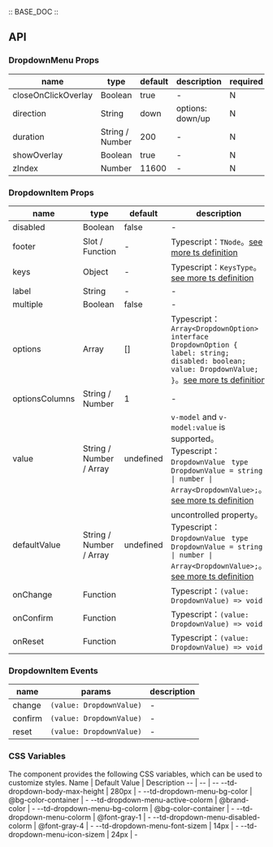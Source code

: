 :: BASE_DOC ::

## API

### DropdownMenu Props

name | type | default | description | required
-- | -- | -- | -- | --
closeOnClickOverlay | Boolean | true | \- | N
direction | String | down | options: down/up | N
duration | String / Number | 200 | \- | N
showOverlay | Boolean | true | \- | N
zIndex | Number | 11600 | \- | N


### DropdownItem Props

name | type | default | description | required
-- | -- | -- | -- | --
disabled | Boolean | false | \- | N
footer | Slot / Function | - | Typescript：`TNode`。[see more ts definition](https://github.com/Tencent/tdesign-mobile-vue/blob/develop/src/common.ts) | N
keys | Object | - | Typescript：`KeysType`。[see more ts definition](https://github.com/Tencent/tdesign-mobile-vue/blob/develop/src/common.ts) | N
label | String | - | \- | N
multiple | Boolean | false | \- | N
options | Array | [] | Typescript：`Array<DropdownOption>` `interface DropdownOption { label: string; disabled: boolean; value: DropdownValue; }`。[see more ts definition](https://github.com/Tencent/tdesign-mobile-vue/tree/develop/src/dropdown-menu/type.ts) | N
optionsColumns | String / Number | 1 | \- | N
value | String / Number / Array | undefined | `v-model` and `v-model:value` is supported。Typescript：`DropdownValue ` `type DropdownValue = string \| number \| Array<DropdownValue>;`。[see more ts definition](https://github.com/Tencent/tdesign-mobile-vue/tree/develop/src/dropdown-menu/type.ts) | N
defaultValue | String / Number / Array | undefined | uncontrolled property。Typescript：`DropdownValue ` `type DropdownValue = string \| number \| Array<DropdownValue>;`。[see more ts definition](https://github.com/Tencent/tdesign-mobile-vue/tree/develop/src/dropdown-menu/type.ts) | N
onChange | Function |  | Typescript：`(value: DropdownValue) => void`<br/> | N
onConfirm | Function |  | Typescript：`(value: DropdownValue) => void`<br/> | N
onReset | Function |  | Typescript：`(value: DropdownValue) => void`<br/> | N

### DropdownItem Events

name | params | description
-- | -- | --
change | `(value: DropdownValue)` | \-
confirm | `(value: DropdownValue)` | \-
reset | `(value: DropdownValue)` | \-

### CSS Variables

The component provides the following CSS variables, which can be used to customize styles.
Name | Default Value | Description 
-- | -- | --
--td-dropdown-body-max-height | 280px | - 
--td-dropdown-menu-bg-color | @bg-color-container | - 
--td-dropdown-menu-active-colorm | @brand-color | - 
--td-dropdown-menu-bg-colorm | @bg-color-container | - 
--td-dropdown-menu-colorm | @font-gray-1 | - 
--td-dropdown-menu-disabled-colorm | @font-gray-4 | - 
--td-dropdown-menu-font-sizem | 14px | - 
--td-dropdown-menu-icon-sizem | 24px | -